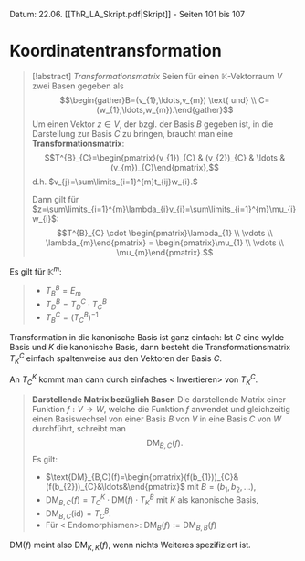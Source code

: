 Datum: 22.06.
[[ThR_LA_Skript.pdf|Skript]] - Seiten 101 bis 107

# Koordinatentransformation

> [!abstract] *Transformationsmatrix*
> Seien für einen $\mathbb{K}$-Vektorraum $V$ zwei Basen gegeben als $$\begin{gather}B=(v_{1},\ldots,v_{m}) \text{ und} \\ C=(w_{1},\ldots,w_{m}).\end{gather}$$
> Um einen Vektor $z\in V$, der bzgl. der Basis $B$ gegeben ist, in die Darstellung zur Basis $C$ zu bringen, braucht man eine **Transformationsmatrix**: $$T^{B}_{C}=\begin{pmatrix}(v_{1})_{C} & (v_{2})_{C} & \ldots & (v_{m})_{C}\end{pmatrix},$$d.h. $v_{j}=\sum\limits_{i=1}^{m}t_{ij}w_{i}.$
> 
> Dann gilt für $z=\sum\limits_{i=1}^{m}\lambda_{i}v_{i}=\sum\limits_{i=1}^{m}\mu_{i}w_{i}$: $$T^{B}_{C} \cdot \begin{pmatrix}\lambda_{1} \\ \vdots \\ \lambda_{m}\end{pmatrix} = \begin{pmatrix}\mu_{1} \\ \vdots \\ \mu_{m}\end{pmatrix}.$$

Es gilt für $\mathbb{K}^{m}$:
> - $T_{B}^{B}=E_{m}$
> - $T^{B}_{D}=T^{C}_{D} \cdot T^{B}_{C}$
> - $T^{C}_{B}=(T^{B}_{C})^{-1}$

Transformation in die kanonische Basis ist ganz einfach: Ist $C$ eine wylde Basis und $K$ die kanonische Basis, dann besteht die Transformationsmatrix $T^{C}_{K}$ einfach spaltenweise aus den Vektoren der Basis $C$.

An $T^{K}_{C}$ kommt man dann durch einfaches < Invertieren> von $T^{C}_{K}$.

> **Darstellende Matrix bezüglich Basen**
> Die darstellende Matrix einer Funktion $f: V \to W$, welche die Funktion $f$ anwendet und gleichzeitig einen Basiswechsel von einer Basis $B$ von $V$ in eine Basis $C$ von $W$ durchführt, schreibt man $$\text{DM}_{B,C}(f).$$
> Es gilt:
> - $\text{DM}_{B,C}(f)=\begin{pmatrix}(f(b_{1}))_{C}&(f(b_{2}))_{C}&\ldots&\end{pmatrix}$ mit $B=(b_{1}, b_{2},\ldots)$,
> - $\text{DM}_{B,C}(f)=T^{K}_{C}\cdot \text{DM}(f) \cdot T^{B}_{K}$ mit $K$ als kanonische Basis,
> - $\text{DM}_{B,C}(\text{id})=T^{B}_{C}$.
> - Für < Endomorphismen>: $\text{DM}_{B}(f):=\text{DM}_{B,B}(f)$

$\text{DM}(f)$ meint also $\text{DM}_{K,K}(f)$, wenn nichts Weiteres spezifiziert ist.